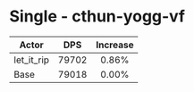 # Single - cthun-yogg-vf
| Actor | DPS | Increase |
|---|:---:|:---:|
|let_it_rip|79702|0.86%|
|Base|79018|0.00%|
